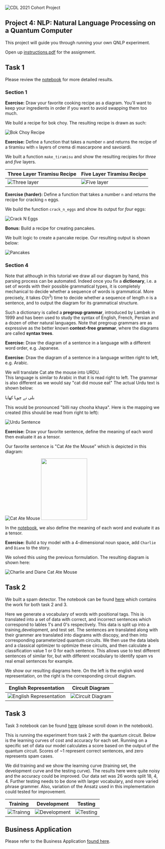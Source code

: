 ![CDL 2021 Cohort Project](../figures/CDL_logo.jpg)
## Project 4: NLP: Natural Language Processing on a Quantum Computer 

This project will guide you through running your own QNLP experiment. 

Open up [instructions.pdf](https://github.com/CDL-Quantum/CohortProject_2021/tree/main/Week4_NLP/instructions.pdf) for the assignment.

## Task 1

Please review the [notebook](./Task_1_Experiment.ipynb) for more detailed results.

### Section 1

**Exercise:** Draw your favorite cooking recipe as a diagram. You'll want to keep your ingredients in order if you want to avoid swapping them too much.

We build a recipe for bok choy. The resulting recipe is drawn as such:

![Bok Choy Recipe](./resources/bok_choy_recipe.png)

**Exercise:** Define a function that takes a number `n` and returns the recipe of a tiramisu with `n` layers of crema di mascarpone and savoiardi.

We built a function `make_tiramisu` and show the resulting recipies for *three* and *five* layers. 

| Three Layer Tiramisu Recipe | Five Layer Tiramisu Recipe |
| - | - |
| ![Three layer](./resources/tiramisu-3layers.png) | ![Five layer](./resources/tiramisu-5layers.png) | 

**Exercise (harder):** Define a function that takes a number `n` and returns the recipe for cracking `n` eggs.

We build the function `crack_n_eggs` and show its output for *four* eggs:

![Crack N Eggs](./resources/crack_n_eggs.png)

**Bonus:** Build a recipe for creating pancakes. 

We built logic to create a pancake recipe. Our resulting output is shown below: 

![Pancakes](./resources/pancakes.png)


### Section 4

Note that although in this tutorial we draw all our diagram by hand, this parsing process can be automated. Indeed once you fix a **dictionary**, i.e. a set of words with their possible grammatical types, it is completely mechanical to decide whether a sequence of words is grammatical. More precisely, it takes $O(n^3)$ time to decide whether a sequence of length $n$ is a sentence, and to output the diagram for its grammatical structure.

Such a dictionary is called a **pregroup grammar**, introduced by Lambek in 1999 and has been used to study the syntax of English, French, Persian and a dozen of other natural languages. Note that pregroup grammars are as expressive as the better known **context-free grammar**, where the diagrams are called **syntax trees**.

**Exercise:** Draw the diagram of a sentence in a language with a different word order, e.g. Japanese.

**Exercise:** Draw the diagram of a sentence in a language written right to left, e.g. Arabic.

We will translate Cat ate the mouse into URDU.  
This language is similar to Arabic in that it is read right to left. 
The grammar is also different as we would say "cat did mouse eat"
The actual Urdu text is shown below:

بلی نے چوہا کھایا

This would be pronounced "billi nay chooha khaya". Here is the mapping we created (this should be read from right to left):

![Urdu Sentence](./resources/urdu-sentence.png)

**Exercise:** Draw your favorite sentence, define the meaning of each word then evaluate it as a tensor.

Our favorite sentence is "Cat Ate the Mouse" which is depicted in this diagram:

![Cat Ate Mouse](./resources/cat-ate-mouse.png)
<img src="./resources/cat%20ate%20mouse.png" width="150" height="200">

In the [notebook](./Task_1_Experiment.ipynb), we also define the meaning of each word and evaluate it as a tensor.

**Exercise:** Build a toy model with a 4-dimensional noun space, add `Charlie` and `Diane` to the story.

We solved this using the previous formulation. The resulting diagram is shown here: 

![Charlie and Diane Cat Ate Mouse](./resources/charlie-cat-ate-diane-mouse.png)

## Task 2

We built a spam detector. The notebook can be found [here](./Task_2_and_3_QNLP_Experiment.ipynb) which contains the work for both task 2 and 3.

Here we generate a vocabulary of words with positional tags.  This is translated into a set of data with correct, and incorrect sentences which correspond to lables 1's and 0's respectively.  This data is split up into a training,development, and test set.  The sentences are translated along with their grammer are translated into diagrams with discopy, and then into corresponding parameterized quantum circuits.  We then use the data labels and  a classical optimizer to optimize these circuits, and then calculate a classification value 1 or 0 for each sentence.  This allows use to test different sentences of similar for, but with different vocabulary to identify spam vs real email sentences for example.

We show our resulting diagrams here. On the left is the english word representation, on the right is the corresponding circuit diagram. 

| English Representation | Circuit Diagram |
| - | - |
| ![English Representation](./resources/alice-flees-alice.png) | ![Circuit Diagram](./resources/alice-flees-alice-circuits.png)

## Task 3

Task 3 notebook can be found [here](./Task_2_and_3_QNLP_Experiment.ipynb) (please scroll down in the notebook).

This is running the experiment from task 2 with the quantum circuit.  Below is the learning curves of cost and accuracy for each set.  Running on a specific set of data our model calculates a score based on the output of the quantum circuit.  Scores of ~1 represent correct sentences, and zero represents spam cases.

We did training and we show the learning curve (training set, the development curve and the testing curve).
The results here were quite noisy and the accuracy could be improved.  Our data set was 26 words split 18, 4, 4.  Further testing needs to be done with larger vocabulary, and more varied phrase grammer.  Also, variation of the Ansatz used in this implementation could tested for improvement.

| Training | Development | Testing | 
| - | - | - |
| ![Trainng](./resources/training.png) | ![Development](./resources/development.png) | ![Testing](./resources/testing.png) | 


## Business Application

Please refer to the Business Application [found here](./Business_Application.md).
